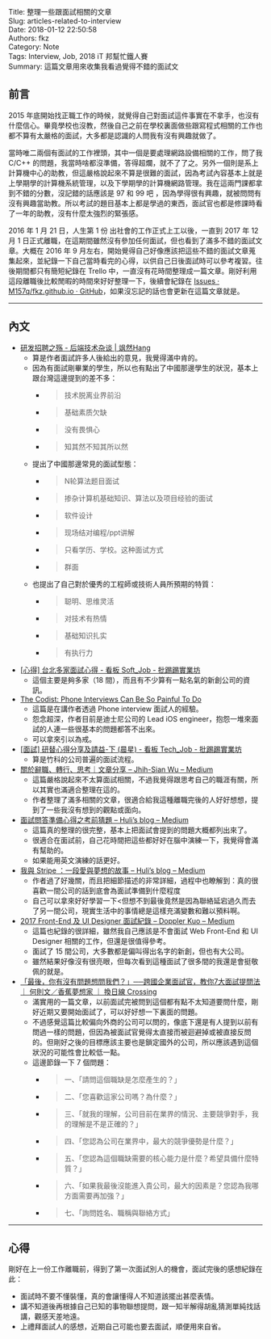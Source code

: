 Title: 整理一些跟面試相關的文章  
Slug: articles-related-to-interview  
Date: 2018-01-12 22:50:58  
Authors: fkz  
Category: Note  
Tags: Interview, Job, 2018 iT 邦幫忙鐵人賽  
Summary: 這篇文章用來收集我看過覺得不錯的面試文  
  
  
## 前言  
  
2015 年底開始找正職工作的時候，就覺得自己對面試這件事實在不拿手，也沒有什麼信心。畢竟學校也沒教，然後自己之前在學校裏面做些跟寫程式相關的工作也都不算有太嚴格的面試，大多都是認識的人問我有沒有興趣就做了。  
  
當時唯二兩個有面試的工作裡頭，其中一個是要處理網路設備相關的工作，問了我 C/C++ 的問題，我當時啥都沒準備，答得超爛，就不了了之。另外一個則是系上計算機中心的助教，但這嚴格說起來不算是很難的面試，因為考試內容基本上就是上學期學的計算機系統管理，以及下學期學的計算機網路管理。我在這兩門課都拿到不錯的分數，沒記錯的話應該是 97 和 99 吧 ，因為學得很有興趣，就被問問有沒有興趣當助教。所以考試的題目基本上都是學過的東西，面試官也都是修課時看了一年的助教，沒有什麼太強烈的緊張感。  
  
2016 年 1 月 21 日，人生第 1 份 出社會的工作正式上工以後，一直到 2017 年 12 月 1 日正式離職，在這期間雖然沒有參加任何面試，但也看到了滿多不錯的面試文章。大概在 2016 年 9 月左右，開始覺得自己好像應該把這些不錯的面試文章蒐集起來，並紀錄一下自己當時看完的心得，以供自己日後面試時可以參考複習。往後期間都只有簡短紀錄在 Trello 中，一直沒有花時間整理成一篇文章。剛好利用這段離職後比較閒暇的時間來好好整理一下，後續會紀錄在 [Issues · M157q/fkz.github.io · GitHub](https://github.com/M157q/fkz.github.io/issues?q=is%3Aopen+is%3Aissue+label%3Ainterview)，如果沒忘記的話也會更新在這篇文章就是。  
  
---  
  
## 內文  
  
+ [研发招聘之殇 - 后端技术杂谈 | 飒然Hang](http://www.rowkey.me/blog/2015/12/31/dev-job-talk/)  
    + 算是作者面試許多人後給出的意見，我覺得滿中肯的。  
    + 因為有面試剛畢業的學生，所以也有點出了中國那邊學生的狀況，基本上跟台灣這邊提到的差不多：  
        + > 技术脱离业界前沿  
        + > 基础素质欠缺  
        + > 没有畏惧心  
        + > 知其然不知其所以然  
    +  提出了中國那邊常見的面試型態：  
        + > N轮算法题目面试  
        + > 掺杂计算机基础知识、算法以及项目经验的面试  
        + > 软件设计  
        + > 现场结对编程/ppt讲解  
        + > 只看学历、学校。这种面试方式  
        + > 群面  
    + 也提出了自己對於優秀的工程師或技術人員所預期的特質：  
        + > 聪明、思维灵活  
        + > 对技术有热情  
        + > 基础知识扎实  
        + > 有执行力  
+ [\[心得\] 台北多家面試心得 - 看板 Soft_Job - 批踢踢實業坊](https://www.ptt.cc/bbs/Soft_Job/M.1473255742.A.ED5.html)  
    + 這個主要是夠多家（18 間），而且有不少算有一點名氣的新創公司的資訊。  
+ [The Codist: Phone Interviews Can Be So Painful To Do](http://thecodist.com/article/phone-interviews-can-be-so-painful-to-do)  
    + 這篇是在講作者透過 Phone interview 面試人的經驗。  
    + 怨念超深，作者目前是迪士尼公司的 Lead iOS engineer，抱怨一堆來面試的人連一些很基本的問題都答不出來。  
    + 可以拿來引以為戒。  
+ [\[面試\] 研替心得分享及請益-下 (晨星) - 看板 Tech_Job - 批踢踢實業坊](https://www.ptt.cc/bbs/Tech_Job/M.1473663935.A.177.html)  
    + 算是竹科的公司普遍的面試流程。  
+ [關於辭職、轉行、思考｜文章分享 – Jhih-Sian Wu – Medium](https://medium.com/@jhihsianwu/%E9%97%9C%E6%96%BC%E8%BE%AD%E8%81%B7-%E8%BD%89%E8%A1%8C-%E6%80%9D%E8%80%83-%E6%96%87%E7%AB%A0%E5%88%86%E4%BA%AB-c8c26319d25b)  
    + 這篇嚴格說起來不太算面試相關，不過我覺得跟思考自己的職涯有關，所以其實也滿適合整理在這的。  
    + 作者整理了滿多相關的文章，很適合給我這種離職完後的人好好想想，提到了一些我沒有想到的觀點或面向。  
+ [面試問答準備心得之考前猜題 – Huli’s blog – Medium](https://medium.com/hulis-blog/interview-prepare-b815d938f0de)  
    + 這篇真的整理的很完整，基本上把面試會提到的問題大概都列出來了。  
    + 很適合在面試前，自己花時間把這些都好好在腦中演練一下，我覺得會滿有幫助的。  
    + 如果能用英文演練的話更好。  
+ [我與 Stripe ：一段愛與夢想的故事 – Huli’s blog – Medium](https://medium.com/hulis-blog/stripe-and-i-df35a6f0a799)  
    + 作者過了好幾關，而且把細節描述的非常詳細，過程中也瞭解到：真的很喜歡一間公司的話到底會為面試準備到什麼程度  
    + 自己可以拿來好好學習一下<但想不到最後竟然是因為聯絡延宕過久而去了另一間公司，現實生活中的事情總是這樣充滿變數和難以預料啊。  
+ [2017 Front-End 及 UI Designer 面試紀錄 – Doppler Kuo – Medium](https://medium.com/@Doppler/2017-front-end-%E5%8F%8A-ui-designer-%E9%9D%A2%E8%A9%A6%E7%B4%80%E9%8C%84-bdef59188916)  
    + 這篇也紀錄的很詳細，雖然我自己應該是不會面試 Web Front-End 和 UI Designer 相關的工作，但還是很值得參考。  
    + 面試了 15 間公司，大多數都是偏叫得出名字的新創，但也有大公司。  
    + 雖然結果好像沒有很亮眼，但每次看到這種面試了很多間的我還是會挺敬佩的就是。  
+ [「最後，你有沒有問題想問我們？」──跨國企業面試官，教你7大面試提問法 ｜ 何則文／香蕉夢想家 ｜ 換日線 Crossing](https://crossing.cw.com.tw/blogTopic.action?id=568&nid=8891)  
    + 滿實用的一篇文章，以前面試完被問到這個都有點不太知道要問什麼，剛好近期又要開始面試了，可以好好想一下裏面的問題。  
    + 不過感覺這篇比較偏向外商的公司可以問的，像底下還是有人提到以前有問過一樣的問題，但因為被面試官覺得太直接而被迴避掉或被直接反問的。但剛好之後的目標應該主要也是鎖定國外的公司，所以應該遇到這個狀況的可能性會比較低一點。  
    + 這邊節錄一下 7 個問題：  
        + > 一、「請問這個職缺是怎麼產生的？」  
        + > 二、「您喜歡這家公司嗎？為什麼？」  
        + > 三、「就我的理解，公司目前在業界的情況、主要競爭對手，我的理解是不是正確的？」  
        + > 四、「您認為公司在業界中，最大的競爭優勢是什麼？」  
        + > 五、「您認為這個職缺需要的核心能力是什麼？希望具備什麼特質？」  
        + > 六、「如果我最後沒能進入貴公司，最大的因素是？您認為我哪方面需要再加強？」  
        + > 七、「詢問姓名、職稱與聯絡方式」  
  
---  
  
## 心得  
  
剛好在上一份工作離職前，得到了第一次面試別人的機會，面試完後的感想紀錄在此：  
  
+ 面試時不要不懂裝懂，真的會讓懂得人不知道該擺出甚麼表情。  
+ 講不知道後再根據自己已知的事物聯想提問，跟一知半解得胡亂猜測單純找話講，觀感天差地遠。  
+ 上禮拜面試人的感想，近期自己可能也要去面試，順便用來自省。  
